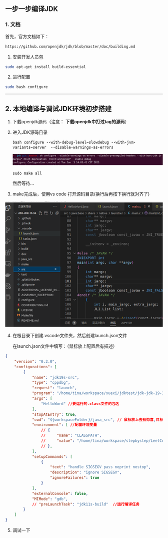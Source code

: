 ## 一步一步编译JDK

### 1. 文档

首先，官方文档如下：

```bash
https://github.com/openjdk/jdk/blob/master/doc/building.md
```

1. 安装开发人员包

```bash
sudo apt-get install build-essential
```

2. 进行配置

```bash
sudo bash configure
```

------

## 2. 本地编译与调试JDK环境初步搭建

1. 下载openjdk源码（注意： **下载openjdk中打过tag的源码**）

2. 进入JDK源码目录
   
   ```shell
   bash configure --with-debug-level=slowdebug --with-jvm-variants=server  --disable-warnings-as-errors
   ```
   
   ![](../assets/2023-01-03-14-06-55-image.png)
   
   ```shell
   sudo make all
   ```
   
   然后等待...

3. make完成后，使用vs code 打开源码目录(换行后再按下换行就对齐了)

![](../assets/2023-01-04-09-31-57-image.png)

4. 在根目录下创建.vscode文件夹，然后创建launch.json文件
   
   在launch.json文件中填写：（鼠标放上配置后有描述）

```json
{
    "version": "0.2.0",
    "configurations": [
        {
            "name": "jdk19s-src",
            "type": "cppdbg",
            "request": "launch",
            "program": "/home/tina/workspace/xuexi/jdktest/jdk-jdk-19-36/build/linux-x86_64-server-slowdebug/jdk/bin/java", //要运行的目标程序
            "args": [
                "HelloWord" //要运行的.class文件的包名
            ],
            "stopAtEntry": true,
            "cwd": "${workspaceFolder}/java_src", // 鼠标放上去有惊喜,目标的工作目录
            "environment": [ //配置环境变量
                // {
                //     "name": "CLASSPATH",
                //     "value": "/home/tina/workspace/stepbystep/LeetCode/HelloWorld/out/production"
                // },
            ],
            "setupCommands": [
                {
                    "text": "handle SIGSEGV pass noprint nostop", 
                    "description": "ignore SIGSEGV", 
                    "ignoreFailures": true 
                }
            ],
            "externalConsole": false,
            "MIMode": "gdb",
            // "preLaunchTask": "jdk11s-build"  //运行编译任务
        }
    ]
}
```

5. 调试一下
